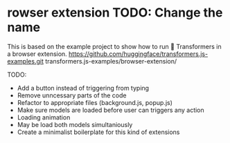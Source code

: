 # rowser extension TODO: Change the name

This is based on the example project to show how to run 🤗 Transformers in a browser extension.  https://github.com/huggingface/transformers.js-examples.git
transformers.js-examples/browser-extension/

TODO:
 - Add a button instead of triggering from typing
 - Remove unncessary parts of the code
 - Refactor to appropriate files (background.js, popup.js)
 - Make sure models are loaded before user can triggers any action
 - Loading animation
 - May be load both models simultaniously
 - Create a minimalist boilerplate for this kind of extensions